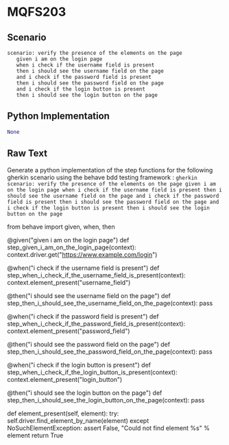 # MQFS203
## Scenario
```gherkin
scenario: verify the presence of the elements on the page 
   given i am on the login page 
   when i check if the username field is present 
   then i should see the username field on the page 
   and i check if the password field is present 
   then i should see the password field on the page 
   and i check if the login button is present 
   then i should see the login button on the page
```


## Python Implementation
```python
None
```


## Raw Text
Generate a python implementation of the step functions for the following gherkin scenario using the behave bdd testing framework : ```gherkin scenario: verify the presence of the elements on the page given i am on the login page when i check if the username field is present then i should see the username field on the page and i check if the password field is present then i should see the password field on the page and i check if the login button is present then i should see the login button on the page ```



from behave import given, when, then

@given("given i am on the login page")
def step_given_i_am_on_the_login_page(context):
    context.driver.get("https://www.example.com/login")

@when("i check if the username field is present")
def step_when_i_check_if_the_username_field_is_present(context):
    context.element_present("username_field")

@then("i should see the username field on the page")
def step_then_i_should_see_the_username_field_on_the_page(context):
    pass

@when("i check if the password field is present")
def step_when_i_check_if_the_password_field_is_present(context):
    context.element_present("password_field")

@then("i should see the password field on the page")
def step_then_i_should_see_the_password_field_on_the_page(context):
    pass

@when("i check if the login button is present")
def step_when_i_check_if_the_login_button_is_present(context):
    context.element_present("login_button")

@then("i should see the login button on the page")
def step_then_i_should_see_the_login_button_on_the_page(context):
    pass

def element_present(self, element):
    try:
        self.driver.find_element_by_name(element)
    except NoSuchElementException:
        assert False, "Could not find element %s" % element
    return True
